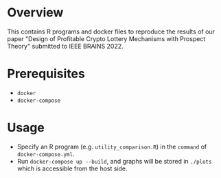# Overview

This contains R programs and docker files to reproduce the results of our paper "Design of Profitable Crypto Lottery Mechanisms with Prospect Theory" submitted to IEEE BRAINS 2022.

# Prerequisites

- `docker`
- `docker-compose`

# Usage

- Specify an R program (e.g. `utility_comparison.R`) in the `command` of `docker-compose.yml`.
- Run `docker-compose up --build`, and graphs will be stored in `./plots` which is accessible from the host side.
